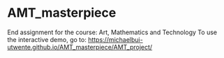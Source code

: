 # AMT_masterpiece
End assignment for the course: Art, Mathematics and Technology
To use the interactive demo, go to: https://michaelbui-utwente.github.io/AMT_masterpiece/AMT_project/
